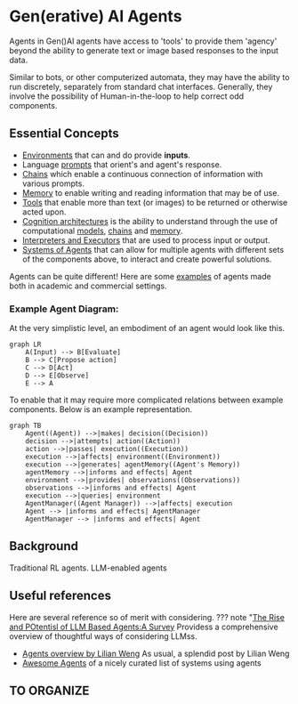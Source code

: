 # Gen(erative) AI Agents
Agents in Gen()AI agents have access to 'tools' to provide them 'agency' beyond the ability to generate text or image based responses to the input data.

Similar to bots, or other computerized automata, they may have the ability to run discretely, separately from standard chat interfaces. Generally, they involve the possibility of Human-in-the-loop to help correct odd components. 

## Essential Concepts

* [Environments](environments.md) that can and do provide **inputs**.
* Language [prompts](../prompting/index.md) that orient's and agent's response.
* [Chains](./chains.md) which enable a continuous connection of information with various prompts.
* [Memory](./memory.md) to enable writing and reading information that may be of use.
* [Tools](./actions_and_tools.md) that enable more than text (or images) to be returned or otherwise acted upon. 
* [Cognition architectures](./cognitive_architecture.md) is the ability to understand through the use of computational [models](../architectures/models/index.md), [chains](chains.md) and [memory](./memory.md). 
* [Interpreters and Executors](./interpreters.md) that are used to process input or output.
* [Systems of Agents](systems.md) that can allow for multiple agents with different sets of the components above, to interact and create powerful solutions.

Agents can be quite different! Here are some [examples](./examples.md) of agents made both in academic and commercial settings. 

### Example Agent Diagram: 
At the very simplistic level, an embodiment of an agent would look like this. 

```mermaid
graph LR
    A(Input) --> B[Evaluate]
    B --> C[Propose action]
    C --> D[Act]
    D --> E[Observe]
    E --> A

```

To enable that it may require more complicated relations between example components. Below is an example representation. 


```mermaid
graph TB
    Agent((Agent)) -->|makes| decision((Decision))
    decision -->|attempts| action((Action))
    action -->|passes| execution((Execution))
    execution -->|affects| environment((Environment))
    execution -->|generates| agentMemory((Agent's Memory))
    agentMemory -->|informs and effects| Agent
    environment -->|provides| observations((Observations))
    observations -->|informs and effects| Agent
    execution -->|queries| environment
    AgentManager((Agent Manager)) -->|affects| execution
    Agent --> |informs and effects| AgentManager
    AgentManager --> |informs and effects| Agent
```



## Background
Traditional RL agents.
LLM-enabled agents


## Useful references

Here are several reference so of merit with considering. 
??? note "[The Rise and POtentisl of LLM Based Agents:A Survey](https://arxiv.org/pdf/2309.07864.pdf) Providess a comprehensive overview of thoughtful ways of considering LLMss. 

- [Agents overview by Lilian Weng](https://lilianweng.github.io/posts/2023-06-23-agent) As usual, a splendid post by Lilian Weng
- [Awesome Agents](https://github.com/e2b-dev/awesome-ai-agents) of a nicely curated list of systems using agents


## TO ORGANIZE